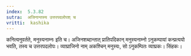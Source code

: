 ```yaml
---
index:  5.3.82
sutra:  अजिनान्तस्य उत्तरपदलोपश् च
vritti:  kashika 
---
```


कनित्यनुवर्तते, मनुस्यनाम्नः इति च। अजिनशब्दान्तात् प्रातिपदिकान् मनुस्यनाम्नो ऽनुकम्पायां कन्प्रत्ययो भवति, तस्य च उत्तरपदलोपः। व्याघ्राजिनो नाम् अकश्चिन् मनुस्यः, सो ऽनुकम्पितः व्याघ्रकः। सिंहकः।

